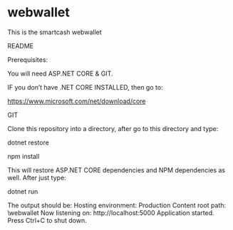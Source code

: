 # webwallet
This is the smartcash webwallet

README

Prerequisites:

You will need ASP.NET CORE & GIT.

IF you don’t have .NET CORE INSTALLED, then go to:

https://www.microsoft.com/net/download/core

GIT

Clone this repository into a directory, after go to this directory and type:

dotnet restore

npm install

This will restore ASP.NET CORE dependencies and NPM dependencies as well. After just type:

dotnet run

The output should be:
Hosting environment: Production
Content root path: \webwallet
Now listening on: http://localhost:5000
Application started. Press Ctrl+C to shut down.



